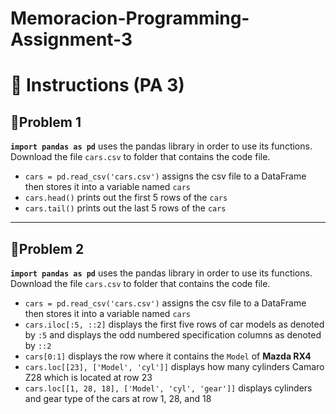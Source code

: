 # Memoracion-Programming-Assignment-3
# 📝 Instructions (PA 3)

## 📌Problem 1
**`import pandas as pd`** uses the pandas library in order to use its functions.
Download the file `cars.csv` to folder that contains the code file.

- `cars = pd.read_csv('cars.csv')` assigns the csv file to a DataFrame then stores it into a variable named `cars`
- `cars.head()` prints out the first 5 rows of the `cars`
- `cars.tail()` prints out the last 5 rows of the `cars`

---

## 📌Problem 2
**`import pandas as pd`** uses the pandas library in order to use its functions.
Download the file `cars.csv` to folder that contains the code file.

- `cars = pd.read_csv('cars.csv')` assigns the csv file to a DataFrame then stores it into a variable named `cars`
- `cars.iloc[:5, ::2]` displays the first five rows of car models as denoted by `:5` and displays the odd numbered specification columns as denoted by `::2`
- `cars[0:1]` displays the row where it contains the `Model` of **Mazda RX4**
- `cars.loc[[23], ['Model', 'cyl']]` displays how many cylinders Camaro Z28 which is located at row 23
- `cars.loc[[1, 28, 18], ['Model', 'cyl', 'gear']]` displays cylinders and gear type of the cars at row 1, 28, and 18

